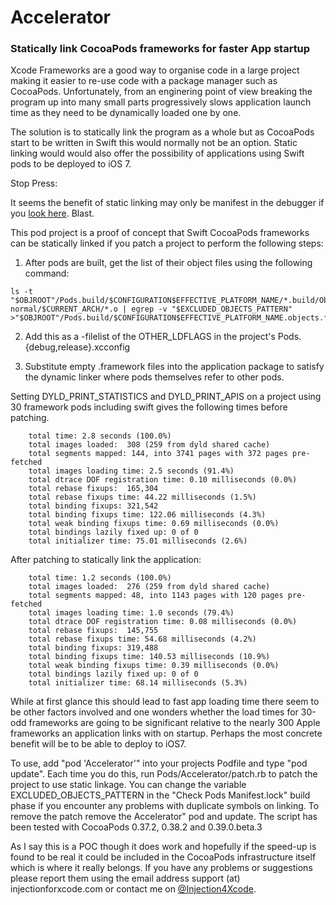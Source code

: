 # Accelerator

### Statically link CocoaPods frameworks for faster App startup

Xcode Frameworks are a good way to organise code in a large project making it easier
to re-use code with a package manager such as CocoaPods. Unfortunately, from an enginering
point of view breaking the program up into many small parts progressively slows
application launch time as they need to be dynamically loaded one by one.

The solution is to statically link the program as a whole but as CocoaPods start to be
written in Swift this would normally not be an option. Static linking would would also
offer the possibility of applications using Swift pods to be deployed to iOS 7.

Stop Press:

It seems the benefit of static linking may only be manifest in the debugger
if you [look here](https://github.com/artsy/eidolon/issues/491). Blast.

This pod project is a proof of concept that Swift CocoaPods frameworks can be
statically linked if you patch a project to perform the following steps:

1) After pods are built, get the list of their object files using the following command:

```shell
ls -t "$OBJROOT"/Pods.build/$CONFIGURATION$EFFECTIVE_PLATFORM_NAME/*.build/Objects-normal/$CURRENT_ARCH/*.o | egrep -v "$EXCLUDED_OBJECTS_PATTERN" >"$OBJROOT"/Pods.build/$CONFIGURATION$EFFECTIVE_PLATFORM_NAME.objects.filelist
```

2) Add this as a -filelist of the OTHER_LDFLAGS in the project's Pods.{debug,release}.xcconfig

3) Substitute empty .framework files into the application package to satisfy the dynamic linker
where pods themselves refer to other pods.

Setting DYLD_PRINT_STATISTICS and DYLD_PRINT_APIS on a project using 30
framework pods including swift gives the following times before patching.

```
    total time: 2.8 seconds (100.0%)
    total images loaded:  308 (259 from dyld shared cache)
    total segments mapped: 144, into 3741 pages with 372 pages pre-fetched
    total images loading time: 2.5 seconds (91.4%)
    total dtrace DOF registration time: 0.10 milliseconds (0.0%)
    total rebase fixups:  165,304
    total rebase fixups time: 44.22 milliseconds (1.5%)
    total binding fixups: 321,542
    total binding fixups time: 122.06 milliseconds (4.3%)
    total weak binding fixups time: 0.69 milliseconds (0.0%)
    total bindings lazily fixed up: 0 of 0
    total initializer time: 75.01 milliseconds (2.6%)
```

After patching to statically link the application:

```
    total time: 1.2 seconds (100.0%)
    total images loaded:  276 (259 from dyld shared cache)
    total segments mapped: 48, into 1143 pages with 120 pages pre-fetched
    total images loading time: 1.0 seconds (79.4%)
    total dtrace DOF registration time: 0.08 milliseconds (0.0%)
    total rebase fixups:  145,755
    total rebase fixups time: 54.68 milliseconds (4.2%)
    total binding fixups: 319,488
    total binding fixups time: 140.53 milliseconds (10.9%)
    total weak binding fixups time: 0.39 milliseconds (0.0%)
    total bindings lazily fixed up: 0 of 0
    total initializer time: 68.14 milliseconds (5.3%)
```

While at first glance this should lead to fast app loading time there seem
to be other factors involved and one wonders whether the load times for
30-odd frameworks are going to be significant relative to the nearly
300 Apple frameworks an application links with on startup. Perhaps
the most concrete benefit will be to be able to deploy to iOS7.

To use, add "pod 'Accelerator'" into your projects Podfile and type "pod update".
Each time you do this, run Pods/Accelerator/patch.rb to patch the project to use
static linkage. You can change the variable EXCLUDED_OBJECTS_PATTERN in the
"Check Pods Manifest.lock" build phase if you encounter any problems with duplicate
symbols on linking. To remove the patch remove the Accelerator" pod and update.
The script has been tested with CocoaPods 0.37.2, 0.38.2 and 0.39.0.beta.3

As I say this is a POC though it does work and hopefully if the speed-up is
found to be real it could be included in the CocoaPods infrastructure itself
which is where it really belongs. If you have any problems or suggestions
please report them using the email address support (at) injectionforxcode.com
or contact me on [@Injection4Xcode](https://twitter.com/#!/@Injection4Xcode).
